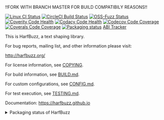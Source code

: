 !!FORK WITH BRANCH MASTER FOR BUILD COMPATIBILY REASONS!!

[![Linux CI Status](https://github.com/harfbuzz/harfbuzz/workflows/linux-ci/badge.svg)](https://github.com/harfbuzz/harfbuzz/workflows/linux-ci/badge.svg)
[![CircleCI Build Status](https://circleci.com/gh/harfbuzz/harfbuzz/tree/main.svg?style=svg)](https://circleci.com/gh/harfbuzz/harfbuzz/tree/main)
[![OSS-Fuzz Status](https://oss-fuzz-build-logs.storage.googleapis.com/badges/harfbuzz.svg)](https://oss-fuzz-build-logs.storage.googleapis.com/index.html)
[![Coverity Code Health](https://img.shields.io/coverity/scan/5450.svg)](https://scan.coverity.com/projects/behdad-harfbuzz)
[![Codacy Code Health](https://api.codacy.com/project/badge/Grade/f17f1708783c447488bc8dd317150eaa)](https://app.codacy.com/app/behdad/harfbuzz)
[![Codecov Code Coverage](https://codecov.io/gh/harfbuzz/harfbuzz/branch/main/graph/badge.svg)](https://codecov.io/gh/harfbuzz/harfbuzz)
[![Coverals Code Coverage](https://img.shields.io/coveralls/harfbuzz/harfbuzz.svg)](https://coveralls.io/r/harfbuzz/harfbuzz)
[![Packaging status](https://repology.org/badge/tiny-repos/harfbuzz.svg)](https://repology.org/project/harfbuzz/versions)
[ABI Tracker](http://abi-laboratory.pro/tracker/timeline/harfbuzz/)

This is HarfBuzz, a text shaping library.

For bug reports, mailing list, and other information please visit:

  http://harfbuzz.org/

For license information, see [COPYING](COPYING).

For build information, see [BUILD.md](BUILD.md).

For custom configurations, see [CONFIG.md](CONFIG.md).

For test execution, see [TESTING.md](TESTING.md).

Documentation: https://harfbuzz.github.io


<details>
  <summary>Packaging status of HarfBuzz</summary>

[![Packaging status](https://repology.org/badge/vertical-allrepos/harfbuzz.svg?header=harfbuzz)](https://repology.org/project/harfbuzz/versions)

</details>
